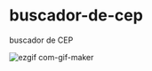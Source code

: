 # buscador-de-cep
buscador de CEP



![ezgif com-gif-maker](https://user-images.githubusercontent.com/82975004/190228936-856611b7-096f-4147-becb-fcaa8203ced6.gif)
